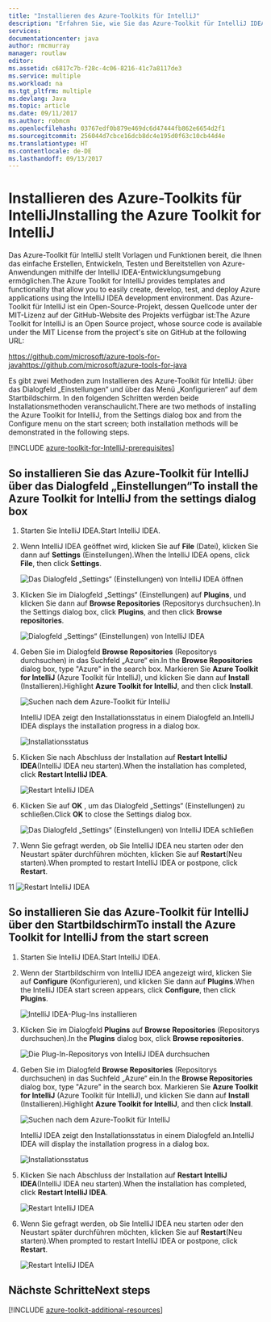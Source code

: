 ```yaml
---
title: "Installieren des Azure-Toolkits für IntelliJ"
description: "Erfahren Sie, wie Sie das Azure-Toolkit für IntelliJ IDEA installieren."
services: 
documentationcenter: java
author: rmcmurray
manager: routlaw
editor: 
ms.assetid: c6817c7b-f28c-4c06-8216-41c7a8117de3
ms.service: multiple
ms.workload: na
ms.tgt_pltfrm: multiple
ms.devlang: Java
ms.topic: article
ms.date: 09/11/2017
ms.author: robmcm
ms.openlocfilehash: 03767edf0b879e469dc6d47444fb862e6654d2f1
ms.sourcegitcommit: 256044d7cbce16dcb8dc4e195d0f63c10cb44d4e
ms.translationtype: HT
ms.contentlocale: de-DE
ms.lasthandoff: 09/13/2017
---
```

# <a name="installing-the-azure-toolkit-for-intellij"></a><span data-ttu-id="e6985-103">Installieren des Azure-Toolkits für IntelliJ</span><span class="sxs-lookup"><span data-stu-id="e6985-103">Installing the Azure Toolkit for IntelliJ</span></span>
<span data-ttu-id="e6985-104">Das Azure-Toolkit für IntelliJ stellt Vorlagen und Funktionen bereit, die Ihnen das einfache Erstellen, Entwickeln, Testen und Bereitstellen von Azure-Anwendungen mithilfe der IntelliJ IDEA-Entwicklungsumgebung ermöglichen.</span><span class="sxs-lookup"><span data-stu-id="e6985-104">The Azure Toolkit for IntelliJ provides templates and functionality that allow you to easily create, develop, test, and deploy Azure applications using the IntelliJ IDEA development environment.</span></span> <span data-ttu-id="e6985-105">Das Azure-Toolkit für IntelliJ ist ein Open-Source-Projekt, dessen Quellcode unter der MIT-Lizenz auf der GitHub-Website des Projekts verfügbar ist:</span><span class="sxs-lookup"><span data-stu-id="e6985-105">The Azure Toolkit for IntelliJ is an Open Source project, whose source code is available under the MIT License from the project's site on GitHub at the following URL:</span></span>

<span data-ttu-id="e6985-106"><https://github.com/microsoft/azure-tools-for-java></span><span class="sxs-lookup"><span data-stu-id="e6985-106"><https://github.com/microsoft/azure-tools-for-java></span></span>

<span data-ttu-id="e6985-107">Es gibt zwei Methoden zum Installieren des Azure-Toolkit für IntelliJ: über das Dialogfeld „Einstellungen“ und über das Menü „Konfigurieren“ auf dem Startbildschirm. In den folgenden Schritten werden beide Installationsmethoden veranschaulicht.</span><span class="sxs-lookup"><span data-stu-id="e6985-107">There are two methods of installing the Azure Toolkit for IntelliJ, from the Settings dialog box and from the Configure menu on the start screen; both installation methods will be demonstrated in the following steps.</span></span>

[!INCLUDE [azure-toolkit-for-IntelliJ-prerequisites](../includes/azure-toolkit-for-intellij-prerequisites.md)]

## <a name="to-install-the-azure-toolkit-for-intellij-from-the-settings-dialog-box"></a><span data-ttu-id="e6985-108">So installieren Sie das Azure-Toolkit für IntelliJ über das Dialogfeld „Einstellungen“</span><span class="sxs-lookup"><span data-stu-id="e6985-108">To install the Azure Toolkit for IntelliJ from the settings dialog box</span></span>

1. <span data-ttu-id="e6985-109">Starten Sie IntelliJ IDEA.</span><span class="sxs-lookup"><span data-stu-id="e6985-109">Start IntelliJ IDEA.</span></span>

1. <span data-ttu-id="e6985-110">Wenn IntelliJ IDEA geöffnet wird, klicken Sie auf **File** (Datei), klicken Sie dann auf **Settings** (Einstellungen).</span><span class="sxs-lookup"><span data-stu-id="e6985-110">When the IntelliJ IDEA opens, click **File**, then click **Settings**.</span></span>
   
   ![Das Dialogfeld „Settings“ (Einstellungen) von IntelliJ IDEA öffnen][01a]

1. <span data-ttu-id="e6985-112">Klicken Sie im Dialogfeld „Settings“ (Einstellungen) auf **Plugins**, und klicken Sie dann auf **Browse Repositories** (Repositorys durchsuchen).</span><span class="sxs-lookup"><span data-stu-id="e6985-112">In the Settings dialog box, click **Plugins**, and then click **Browse repositories**.</span></span>
   
   ![Dialogfeld „Settings“ (Einstellungen) von IntelliJ IDEA][02a]

1. <span data-ttu-id="e6985-114">Geben Sie im Dialogfeld **Browse Repositories** (Repositorys durchsuchen) in das Suchfeld „Azure“ ein.</span><span class="sxs-lookup"><span data-stu-id="e6985-114">In the **Browse Repositories** dialog box, type "Azure" in the search box.</span></span> <span data-ttu-id="e6985-115">Markieren Sie **Azure Toolkit for IntelliJ** (Azure Toolkit für IntelliJ), und klicken Sie dann auf **Install** (Installieren).</span><span class="sxs-lookup"><span data-stu-id="e6985-115">Highlight **Azure Toolkit for IntelliJ**, and then click **Install**.</span></span>
   
   ![Suchen nach dem Azure-Toolkit für IntelliJ][03]
   
   <span data-ttu-id="e6985-117">IntelliJ IDEA zeigt den Installationsstatus in einem Dialogfeld an.</span><span class="sxs-lookup"><span data-stu-id="e6985-117">IntelliJ IDEA displays the installation progress in a dialog box.</span></span>
   
   ![Installationsstatus][04]

1. <span data-ttu-id="e6985-119">Klicken Sie nach Abschluss der Installation auf **Restart IntelliJ IDEA**(IntelliJ IDEA neu starten).</span><span class="sxs-lookup"><span data-stu-id="e6985-119">When the installation has completed, click **Restart IntelliJ IDEA**.</span></span>
   
   ![Restart IntelliJ IDEA][05]

1. <span data-ttu-id="e6985-121">Klicken Sie auf **OK** , um das Dialogfeld „Settings“ (Einstellungen) zu schließen.</span><span class="sxs-lookup"><span data-stu-id="e6985-121">Click **OK** to close the Settings dialog box.</span></span>
   
   ![Das Dialogfeld „Settings“ (Einstellungen) von IntelliJ IDEA schließen][06]

1. <span data-ttu-id="e6985-123">Wenn Sie gefragt werden, ob Sie IntelliJ IDEA neu starten oder den Neustart später durchführen möchten, klicken Sie auf **Restart**(Neu starten).</span><span class="sxs-lookup"><span data-stu-id="e6985-123">When prompted to restart IntelliJ IDEA or postpone, click **Restart**.</span></span>
   
<span data-ttu-id="e6985-124">1</span><span class="sxs-lookup"><span data-stu-id="e6985-124">1</span></span>   ![Restart IntelliJ IDEA][07]

## <a name="to-install-the-azure-toolkit-for-intellij-from-the-start-screen"></a><span data-ttu-id="e6985-126">So installieren Sie das Azure-Toolkit für IntelliJ über den Startbildschirm</span><span class="sxs-lookup"><span data-stu-id="e6985-126">To install the Azure Toolkit for IntelliJ from the start screen</span></span>

1. <span data-ttu-id="e6985-127">Starten Sie IntelliJ IDEA.</span><span class="sxs-lookup"><span data-stu-id="e6985-127">Start IntelliJ IDEA.</span></span>

1. <span data-ttu-id="e6985-128">Wenn der Startbildschirm von IntelliJ IDEA angezeigt wird, klicken Sie auf **Configure** (Konfigurieren), und klicken Sie dann auf **Plugins**.</span><span class="sxs-lookup"><span data-stu-id="e6985-128">When the IntelliJ IDEA start screen appears, click **Configure**, then click **Plugins**.</span></span>
   
   ![IntelliJ IDEA-Plug-Ins installieren][01b]

1. <span data-ttu-id="e6985-130">Klicken Sie im Dialogfeld **Plugins** auf **Browse Repositories** (Repositorys durchsuchen).</span><span class="sxs-lookup"><span data-stu-id="e6985-130">In the **Plugins** dialog box, click **Browse repositories**.</span></span>
   
   ![Die Plug-In-Repositorys von IntelliJ IDEA durchsuchen][02b]

1. <span data-ttu-id="e6985-132">Geben Sie im Dialogfeld **Browse Repositories** (Repositorys durchsuchen) in das Suchfeld „Azure“ ein.</span><span class="sxs-lookup"><span data-stu-id="e6985-132">In the **Browse Repositories** dialog box, type "Azure" in the search box.</span></span> <span data-ttu-id="e6985-133">Markieren Sie **Azure Toolkit for IntelliJ** (Azure Toolkit für IntelliJ), und klicken Sie dann auf **Install** (Installieren).</span><span class="sxs-lookup"><span data-stu-id="e6985-133">Highlight **Azure Toolkit for IntelliJ**, and then click **Install**.</span></span>
   
   ![Suchen nach dem Azure-Toolkit für IntelliJ][03]
   
   <span data-ttu-id="e6985-135">IntelliJ IDEA zeigt den Installationsstatus in einem Dialogfeld an.</span><span class="sxs-lookup"><span data-stu-id="e6985-135">IntelliJ IDEA will display the installation progress in a dialog box.</span></span>
   
   ![Installationsstatus][04]

1. <span data-ttu-id="e6985-137">Klicken Sie nach Abschluss der Installation auf **Restart IntelliJ IDEA**(IntelliJ IDEA neu starten).</span><span class="sxs-lookup"><span data-stu-id="e6985-137">When the installation has completed, click **Restart IntelliJ IDEA**.</span></span>
   
   ![Restart IntelliJ IDEA][05]

1. <span data-ttu-id="e6985-139">Wenn Sie gefragt werden, ob Sie IntelliJ IDEA neu starten oder den Neustart später durchführen möchten, klicken Sie auf **Restart**(Neu starten).</span><span class="sxs-lookup"><span data-stu-id="e6985-139">When prompted to restart IntelliJ IDEA or postpone, click **Restart**.</span></span>
   
   ![Restart IntelliJ IDEA][07]

## <a name="next-steps"></a><span data-ttu-id="e6985-141">Nächste Schritte</span><span class="sxs-lookup"><span data-stu-id="e6985-141">Next steps</span></span>

[!INCLUDE [azure-toolkit-additional-resources](../includes/azure-toolkit-additional-resources.md)]

<!-- URL List -->

<!-- IMG List -->

[01a]: media/azure-toolkit-for-intellij-installation/01-intellij-file-settings.png
[01b]: media/azure-toolkit-for-intellij-installation/01-intellij-configure-dropdown.png
[02a]: media/azure-toolkit-for-intellij-installation/02-intellij-settings-dialog.png
[02b]: media/azure-toolkit-for-intellij-installation/02-intellij-plugins-dialog.png
[03]: media/azure-toolkit-for-intellij-installation/03-intellij-browse-repositories.png
[04]: media/azure-toolkit-for-intellij-installation/04-install-progress.png
[05]: media/azure-toolkit-for-intellij-installation/05-restart-intellij.png
[06]: media/azure-toolkit-for-intellij-installation/06-intellij-settings-dialog.png
[07]: media/azure-toolkit-for-intellij-installation/07-restart-intellij.png
